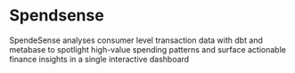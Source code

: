 # Spendsense
SpendeSense analyses consumer level transaction data with dbt and metabase to spotlight high-value spending patterns and surface actionable finance insights in a single interactive dashboard
